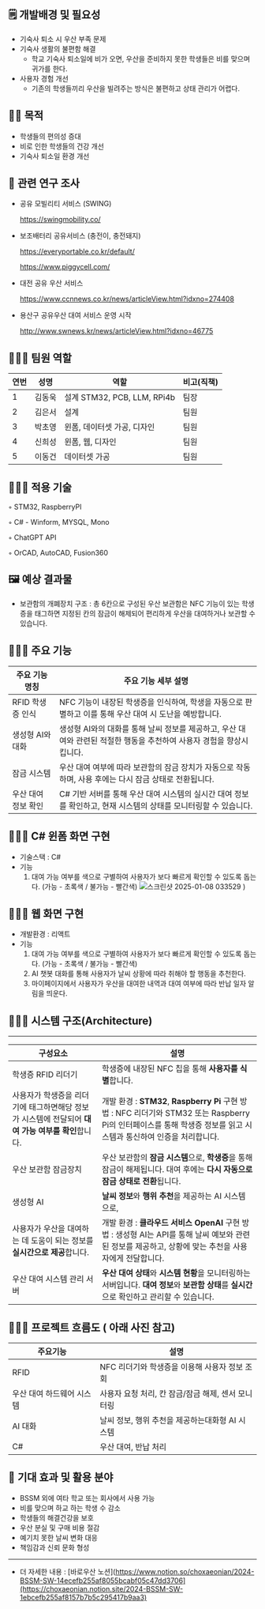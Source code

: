 ## 🗒️ **개발배경 및 필요성**

- 기숙사 퇴소 시 우산 부족 문제
- 기숙사 생활의 불편함 해결
    - 학교 기숙사 퇴소일에 비가 오면, 우산을 준비하지 못한 학생들은 비를 맞으며 귀가를 한다.
- 사용자 경험 개선
    - 기존의 학생들끼리 우산을 빌려주는 방식은 불편하고 상태 관리가 어렵다.

## 💪🏻 **목적**

- 학생들의 편의성 증대
- 비로 인한 학생들의 건강 개선
- 기숙사 퇴소일 환경 개선

## 🟰 **관련 연구 조사**

- 공유 모빌리티 서비스 (SWING)
    
    https://swingmobility.co/
    
- 보조배터리 공유서비스 (충전이, 충전돼지)
    
    https://everyportable.co.kr/default/
    
    https://www.piggycell.com/
    
- 대전 공유 우산 서비스
    
    https://www.ccnnews.co.kr/news/articleView.html?idxno=274408
    
- 용산구 공유우산 대여 서비스 운영 시작
    
    http://www.swnews.kr/news/articleView.html?idxno=46775
    

## 🧑‍🤝‍🧑 **팀원 역할**

| **연번** | **성명** | **역할** | **비고(직책)** |
| --- | --- | --- | --- |
| 1 | 김동욱 | 설계 STM32, PCB, LLM, RPi4b  | 팀장 |
| 2 | 김은서 | 설계 | 팀원 |
| 3 | 박초영 | 윈폼, 데이터셋 가공, 디자인 | 팀원 |
| 4 | 신희성 | 윈폼, 웹, 디자인 | 팀원 |
| 5 | 이동건 | 데이터셋 가공 | 팀원 |

## 👩🏻‍💻 **적용 기술**

◦ STM32, RaspberryPI

◦ C# - Winform, MYSQL, Mono

◦ ChatGPT API

◦ OrCAD, AutoCAD, Fusion360

## 🖼️ **예상 결과물**

- 보관함의 개폐장치 구조
: 총 6칸으로 구성된 우산 보관함은 NFC 기능이 있는 학생증을 태그하면 지정된 칸의 잠금이 해제되어 편리하게 우산을 대여하거나 보관할 수 있습니다.

## 🧑🏻‍💻 **주요 기능**

| **주요 기능 명칭** | **주요 기능 세부 설명** |
| --- | --- |
| RFID 학생증 인식 | NFC 기능이 내장된 학생증을 인식하여, 학생을 자동으로 판별하고 이를 통해 우산 대여 시 도난을 예방합니다. |
| 생성형 AI와 대화 | 생성형 AI와의 대화를 통해 날씨 정보를 제공하고, 우산 대여와 관련된 적절한 행동을 추천하여 사용자 경험을 향상시킵니다. |
| 잠금 시스템 | 우산 대여 여부에 따라 보관함의 잠금 장치가 자동으로 작동하며, 사용 후에는 다시 잠금 상태로 전환됩니다. |
| 우산 대여 정보 확인 | C# 기반 서버를 통해 우산 대여 시스템의 실시간 대여 정보를 확인하고, 현재 시스템의 상태를 모니터링할 수 있습니다. |

## 👩🏻‍💻 C# 윈폼 화면 구현

- 기술스택 : C#
- 기능
    1. 대여 가능 여부를 색으로 구별하여 사용자가 보다 빠르게 확인할 수 있도록 돕는다.
    (가능 - 초록색 / 불가능 - 빨간색)
        ![스크린샷 2025-01-08 033529](https://github.com/user-attachments/assets/bc2b397a-6b6f-48e9-ab6b-0f22d21d833f)
)

## 🧑🏻‍💻 웹 화면 구현

- 개발환경 : 리액트
- 기능
    1. 대여 가능 여부를 색으로 구별하여 사용자가 보다 빠르게 확인할 수 있도록 돕는다.
    (가능 - 초록색 / 불가능 - 빨간색)
    2. AI 챗봇 대화를 통해 사용자가 날씨 상황에 따라 취해야 할 행동을 추천한다.
    3. 마이페이지에서 사용자가 우산을 대여한 내역과 대여 여부에 따라 반납 일자 알림을 띄운다.

## 🧑🏻‍💻 **시스템 구조(Architecture)**

---

| **구성요소** | **설명** |
| --- | --- |
| 학생증 RFID 리더기 | 학생증에 내장된 NFC 칩을 통해 **사용자를 식별**합니다. 
사용자가 학생증을 리더기에 태그하면해당 정보가 시스템에 전달되어 **대여 가능 여부를 확인**합니다.| 개발 환경 : **STM32**, **Raspberry Pi** 구현 방법 : NFC 리더기와 STM32 또는 Raspberry Pi의 인터페이스를 통해 학생증 정보를 읽고 시스템과 통신하여 인증을 처리합니다. |
| 우산 보관함 잠금장치 | 우산 보관함의 **잠금 시스템**으로, **학생증**을 통해 잠금이 해제됩니다. 대여 후에는 **다시 자동으로 잠금 상태로 전환**됩니다. | 개발 환경 : **STM32, Raspberry Pi**구현 방법 : 전자 잠금 장치는 STM32로 제어되며, NFC 리더기나 지문 인식 센서의 인증을 받은 후 잠금 해제 및 재잠금 작업을 자동으로 수행합니다. |
| 생성형 AI | **날씨 정보**와 **행위 추천**을 제공하는 AI 시스템으로, 
사용자가 우산을 대여하는 데 도움이 되는 정보를 **실시간으로 제공**합니다. | 개발 환경 : **클라우드 서비스 OpenAI** 구현 방법 : 생성형 AI는 API를 통해 날씨 예보와 관련된 정보를 제공하고, 상황에 맞는 추천을 사용자에게 전달합니다. |
| 우산 대여 시스템 관리 서버 | **우산 대여 상태**와 **시스템 현황**을 모니터링하는 서버입니다. **대여 정보**와 **보관함 상태**를 **실시간**으로 확인하고 관리할 수 있습니다. | 개발 환경 : **C# (WinForms), MYSQL** 구현 방법 : 사용자가 시스템과 쉽게 상호작용할 수 있도록 직관적인 인터페이스를 설계합니다. WinForms을 이용하여 데스크톱 애플리케이션을 제작하거나, 웹 UI로 제공할 수 있습니다. |

## 🧑🏻‍💻 **프로젝트 흐름도 ( 아래 사진 참고)**

| **주요기능** | 설명 |
| --- | --- |
| RFID | NFC 리더기와 학생증을 이용해 사용자 정보 조회 |
| 우산 대여 하드웨어 시스템 | 사용자 요청 처리, 칸 잠금/잠금 해제, 센서 모니터링 |
| AI 대화 | 날씨 정보, 행위 추천을 제공하는대화형  AI 시스템 |
| C# | 우산 대여, 반납 처리 |
    

## 🎁 **기대 효과 및 활용 분야**

- BSSM 외에 여타 학교 또는 회사에서 사용 가능
- 비를 맞으며 하교 하는 학생 수 감소
- 학생들의 해결건강을 보호
- 우산 분실 및 구매 비용 절감
- 예기치 못한 날씨 변화 대응
- 책임감과 신뢰 문화 형성

---

- 더 자세한 내용 : [바로우산 노션](https://www.notion.so/choxaeonian/2024-BSSM-SW-14ecefb255af8055bcabf05c47dd3706](https://choxaeonian.notion.site/2024-BSSM-SW-1ebcefb255af8157b7b5c295417b9aa3)
